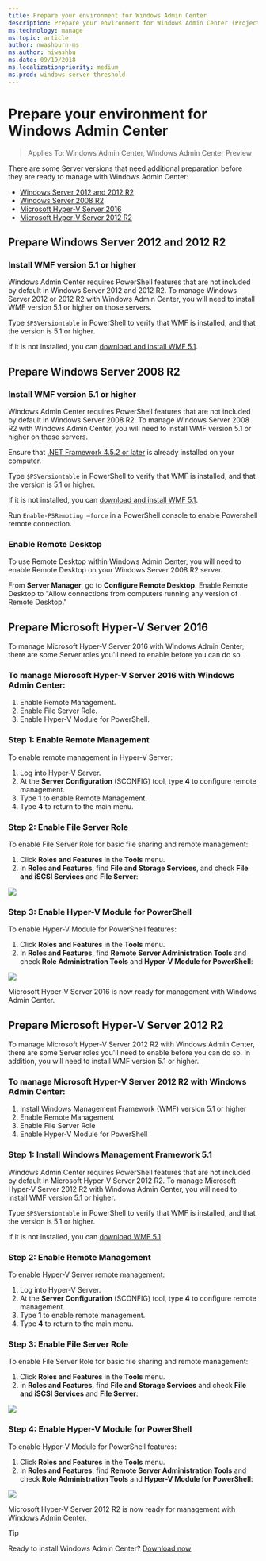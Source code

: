 ```yaml
---
title: Prepare your environment for Windows Admin Center
description: Prepare your environment for Windows Admin Center (Project Honolulu)
ms.technology: manage
ms.topic: article
author: nwashburn-ms
ms.author: niwashbu
ms.date: 09/19/2018
ms.localizationpriority: medium
ms.prod: windows-server-threshold
---
```


# Prepare your environment for Windows Admin Center

>Applies To: Windows Admin Center, Windows Admin Center Preview

There are some Server versions that need additional preparation before they are ready to manage with Windows Admin Center:

- [Windows Server 2012 and 2012 R2](#prepare-windows-server-2012-and-2012-r2)
- [Windows Server 2008 R2](#prepare-windows-server-2008-r2)
- [Microsoft Hyper-V Server 2016](#prepare-microsoft-hyper-v-server-2016)
- [Microsoft Hyper-V Server 2012 R2](#prepare-microsoft-hyper-v-server-2012-r2)

## Prepare Windows Server 2012 and 2012 R2

### Install WMF version 5.1 or higher

Windows Admin Center requires PowerShell features that are not included by default in Windows Server 2012 and 2012 R2. To manage Windows Server 2012 or 2012 R2 with Windows Admin Center, you will need to install WMF version 5.1 or higher on those servers.

Type `$PSVersiontable` in PowerShell to verify that WMF is installed,
and that the version is 5.1 or higher.

If it is not installed, you can [download and install WMF 5.1](https://docs.microsoft.com/powershell/wmf/5.1/install-configure).

## Prepare Windows Server 2008 R2

### Install WMF version 5.1 or higher

Windows Admin Center requires PowerShell features that are not included by default in Windows Server 2008 R2. To manage Windows Server 2008 R2 with Windows Admin Center, you will need to install WMF version 5.1 or higher on those servers. 

Ensure that [.NET Framework 4.5.2 or later](https://docs.microsoft.com/dotnet/framework/install/on-windows-7) is already installed on your computer.

Type `$PSVersiontable` in PowerShell to verify that WMF is installed,
and that the version is 5.1 or higher.

If it is not installed, you can [download and install WMF 5.1](https://docs.microsoft.com/powershell/wmf/5.1/install-configure).

Run `Enable-PSRemoting –force` in a PowerShell console to enable Powershell remote connection. 

### Enable Remote Desktop

To use Remote Desktop within Windows Admin Center, you will need to enable Remote Desktop on your Windows Server 2008 R2 server.

From **Server Manager**, go to **Configure Remote Desktop**. Enable Remote Desktop to "Allow connections from computers running any version of Remote Desktop."

## Prepare Microsoft Hyper-V Server 2016

To manage Microsoft Hyper-V Server 2016 with Windows Admin Center, there are some Server roles you'll need to enable before you can do so.

### To manage Microsoft Hyper-V Server 2016 with Windows Admin Center:

1. Enable Remote Management.
2. Enable File Server Role.
3. Enable Hyper-V Module for PowerShell.

### **Step 1:** Enable Remote Management

To enable remote management in Hyper-V Server:

1. Log into Hyper-V Server.
2. At the **Server Configuration** (SCONFIG) tool, type **4** to configure remote management.
3. Type **1** to enable Remote Management.
4. Type **4** to return to the main menu.

### **Step 2:** Enable File Server Role

To enable File Server Role for basic file sharing and remote management:

1. Click **Roles and Features** in the **Tools** menu.
2. In **Roles and Features**, find **File and Storage Services**, and check **File and iSCSI Services** and **File Server**:

![](../media/prepare-environment/c6c30b812d96afcc1edcdb6f52f0e13c.png)

### **Step 3:** Enable Hyper-V Module for PowerShell

To enable Hyper-V Module for PowerShell features:

1. Click **Roles and Features** in the **Tools** menu.
2. In **Roles and Features**, find **Remote Server Administration Tools** and check **Role Administration Tools** and **Hyper-V Module for PowerShell**:

![](../media/prepare-environment/7ab0999602b7083733525bd0c1ba2747.png)

Microsoft Hyper-V Server 2016 is now ready for management with Windows Admin Center.

## Prepare Microsoft Hyper-V Server 2012 R2

To manage Microsoft Hyper-V Server 2012 R2 with Windows Admin Center, there are some Server roles you'll need to enable before you can do so.  In addition, you will need to install WMF version 5.1 or higher.

### To manage Microsoft Hyper-V Server 2012 R2 with Windows Admin Center:

1. Install Windows Management Framework (WMF) version 5.1 or higher
2. Enable Remote Management
3. Enable File Server Role
4. Enable Hyper-V Module for PowerShell

### **Step 1:** Install Windows Management Framework 5.1

Windows Admin Center requires PowerShell features that are not included by default in Microsoft Hyper-V Server 2012 R2. To manage Microsoft Hyper-V Server 2012 R2 with Windows Admin Center, you will need to install WMF version 5.1 or higher.

Type `$PSVersiontable` in PowerShell to verify that WMF is installed,
and that the version is 5.1 or higher. 

If it is not installed, you can [download WMF 5.1](https://docs.microsoft.com/powershell/wmf/5.1/install-configure).

### **Step 2:** Enable Remote Management 

To enable Hyper-V Server remote management:

1. Log into Hyper-V Server.
2. At the **Server Configuration** (SCONFIG) tool, type **4** to configure remote management.
3. Type **1** to enable remote management.
4. Type **4** to return to the main menu.

### Step 3: Enable File Server Role

To enable File Server Role for basic file sharing and remote management:

1. Click **Roles and Features** in the **Tools** menu.
2. In **Roles and Features**, find **File and Storage Services** and check **File and iSCSI Services** and **File Server**:

![](../media/prepare-environment/c6c30b812d96afcc1edcdb6f52f0e13c.png)

### Step 4: Enable Hyper-V Module for PowerShell ##

To enable Hyper-V Module for PowerShell features:

1. Click **Roles and Features** in the **Tools** menu.
2. In **Roles and Features**, find **Remote Server Administration Tools** and check **Role Administration Tools** and **Hyper-V Module for PowerShell**:

![](../media/prepare-environment/7ab0999602b7083733525bd0c1ba2747.png)

Microsoft Hyper-V Server 2012 R2 is now ready for management with Windows Admin Center.

> [!Tip]
> Ready to install Windows Admin Center? [Download now](https://docs.microsoft.com/windows-server/manage/windows-admin-center/understand/windows-admin-center#download-now)